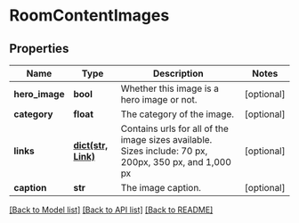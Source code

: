 # RoomContentImages

## Properties
Name | Type | Description | Notes
------------ | ------------- | ------------- | -------------
**hero_image** | **bool** | Whether this image is a hero image or not. | [optional] 
**category** | **float** | The category of the image. | [optional] 
**links** | [**dict(str, Link)**](Link.md) | Contains urls for all of the image sizes available.  Sizes include: 70 px, 200px, 350 px, and 1,000 px | [optional] 
**caption** | **str** | The image caption. | [optional] 

[[Back to Model list]](../README.md#documentation-for-models) [[Back to API list]](../README.md#documentation-for-api-endpoints) [[Back to README]](../README.md)


